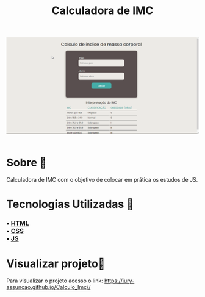 <h1 align="center">Calculadora de IMC</h1>
<br>
<br>

<div><img src="./imgs/imc.gif"/></div>
<br>

<h1> Sobre 🔖</h1>

<p> Calculadora de IMC com o objetivo de colocar em prática os estudos de JS.

</p>

<h1> Tecnologias Utilizadas 🚀</h1>

<h3>
 • <a href="https://developer.mozilla.org/pt-BR/docs/Web/HTML">HTML</a> <br>
 • <a href="https://developer.mozilla.org/pt-BR/docs/Web/CSS">CSS</a> <br>
 • <a href="https://developer.mozilla.org/pt-BR/docs/Web/JavaScript">JS</a> <br>
 
</h3>


<h1> Visualizar projeto🔧</h1>


<p>Para visualizar o projeto acesso o link: <a href="https://iury-assuncao.github.io/Calculo_Imc/" target="_blank">https://iury-assuncao.github.io/Calculo_Imc//</a></p>


